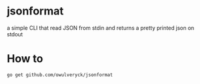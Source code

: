 # jsonformat
a simple CLI that read JSON from stdin and returns a pretty printed json on stdout
# How to

`go get github.com/owulveryck/jsonformat`

